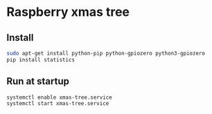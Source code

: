 Raspberry xmas tree
===================

Install
-------
```bash
sudo apt-get install python-pip python-gpiozero python3-gpiozero
pip install statistics
```

Run at startup
--------------
```bash
systemctl enable xmas-tree.service
systemctl start xmas-tree.service
```
